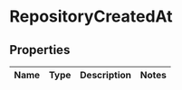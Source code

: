 
# RepositoryCreatedAt

## Properties
Name | Type | Description | Notes
------------ | ------------- | ------------- | -------------



